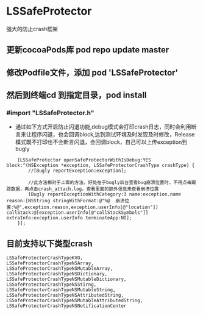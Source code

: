 # LSSafeProtector
强大的防止crash框架

##  更新cocoaPods库 pod repo update master
## 修改Podfile文件，添加 pod 'LSSafeProtector'
## 然后到终端cd 到指定目录，pod install
### #import "LSSafeProtector.h"
-  通过如下方式开启防止闪退功能,debug模式会打印crash日志，同时会利用断言来让程序闪退，也会回调block,达到测试环境及时发现及时修改，Release模式既不打印也不会断言闪退，会回调block，自己可以上传exception到bugly
```
    [LSSafeProtector openSafeProtectorWithIsDebug:YES block:^(NSException *exception, LSSafeProtectorCrashType crashType) {
        //[Bugly reportException:exception];
        
        //此方法相对于上面的方法，好处在于bugly后台查看bug崩溃位置时，不用点击跟踪数据，再点击crash_attach.log，查看里面的额外信息来查看崩溃位置
        [Bugly reportExceptionWithCategory:3 name:exception.name reason:[NSString stringWithFormat:@"%@  崩溃位置:%@",exception.reason,exception.userInfo[@"location"]] callStack:@[exception.userInfo[@"callStackSymbols"]] extraInfo:exception.userInfo terminateApp:NO];
    }];
```
### 
## 目前支持以下类型crash

```
LSSafeProtectorCrashTypeKVO,
LSSafeProtectorCrashTypeNSArray,
LSSafeProtectorCrashTypeNSMutableArray,
LSSafeProtectorCrashTypeNSDictionary,
LSSafeProtectorCrashTypeNSMutableDictionary,
LSSafeProtectorCrashTypeNSStirng,
LSSafeProtectorCrashTypeNSMutableString,
LSSafeProtectorCrashTypeNSAttributedString,
LSSafeProtectorCrashTypeNSMutableAttributedString,
LSSafeProtectorCrashTypeNSNotificationCenter
```







